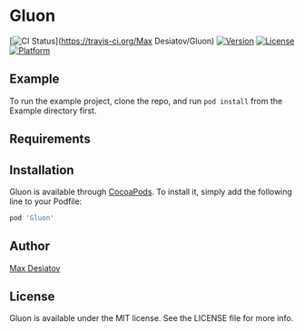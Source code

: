 # Gluon

[![CI Status](https://img.shields.io/travis/MaxDesiatov/Gluon.svg?style=flat)](https://travis-ci.org/Max Desiatov/Gluon)
[![Version](https://img.shields.io/cocoapods/v/Gluon.svg?style=flat)](https://cocoapods.org/pods/Gluon)
[![License](https://img.shields.io/cocoapods/l/Gluon.svg?style=flat)](https://cocoapods.org/pods/Gluon)
[![Platform](https://img.shields.io/cocoapods/p/Gluon.svg?style=flat)](https://cocoapods.org/pods/Gluon)

## Example

To run the example project, clone the repo, and run `pod install` from the Example directory first.

## Requirements

## Installation

Gluon is available through [CocoaPods](https://cocoapods.org). To install
it, simply add the following line to your Podfile:

```ruby
pod 'Gluon'
```

## Author

[Max Desiatov](https://desiatov.com)

## License

Gluon is available under the MIT license. See the LICENSE file for more info.
